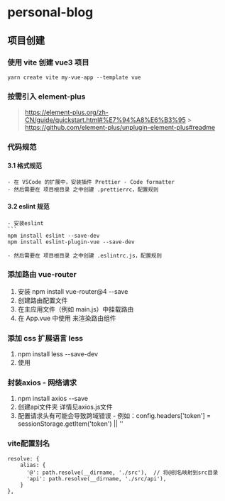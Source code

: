 # personal-blog

## 项目创建

### 使用 vite 创建 vue3 项目

```
yarn create vite my-vue-app --template vue
```

### 按需引入 element-plus

> https://element-plus.org/zh-CN/guide/quickstart.html#%E7%94%A8%E6%B3%95 > https://github.com/element-plus/unplugin-element-plus#readme

### 代码规范

#### 3.1 格式规范

    - 在 VSCode 的扩展中，安装插件 Prettier - Code formatter
    - 然后需要在 项目根目录 之中创建 .prettierrc，配置规则

#### 3.2 eslint 规范

    - 安装eslint
    ```
    npm install eslint --save-dev
    npm install eslint-plugin-vue --save-dev

    - 然后需要在 项目根目录 之中创建 .eslintrc.js，配置规则

### 添加路由 vue-router

1. 安装 npm install vue-router@4 --save
2. 创建路由配置文件
3. 在主应用文件（例如 main.js）中挂载路由
4. 在 App.vue 中使用 <router-view> 来渲染路由组件

### 添加 css 扩展语言 less

1. npm install less --save-dev
2. 使用 <style lang="less"></style>

### 封装axios - 网络请求
1. npm install axios --save
2. 创建api文件夹 详情见axios.js文件
3. 配置请求头有可能会导致跨域错误 - 例如：config.headers['token'] = sessionStorage.getItem('token') || ''

### vite配置别名
```
resolve: {
    alias: {
      '@': path.resolve(__dirname, './src'),  // 将@别名映射到src目录
      'api': path.resolve(__dirname, './src/api'),
    }
},
```